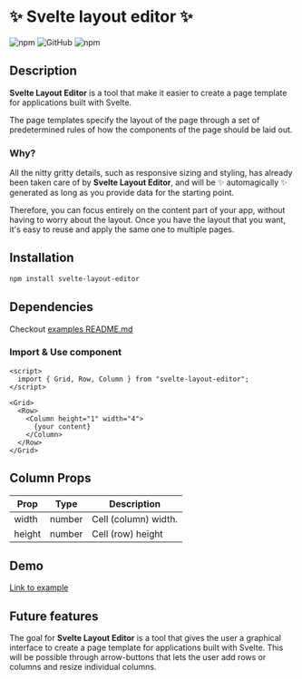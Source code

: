# ✨ Svelte layout editor ✨

![npm](https://img.shields.io/npm/v/svelte-layout-editor?style=plastic) ![GitHub](https://img.shields.io/github/license/wiviwonderwoman/svelte-layout-editor?style=plastic) ![npm](https://img.shields.io/npm/dw/svelte-layout-editor?style=plastic) 
## Description 
**Svelte Layout Editor** is a tool that make it easier to create a page template for applications built with Svelte. 

The page templates specify the layout of the page through a set of predetermined rules of how the components of the page should be laid out.  

### Why?
All the nitty gritty details, such as responsive sizing and styling, has already been taken care of by **Svelte Layout Editor**, and will be ✨ automagically ✨ generated as long as you provide data for the starting point.

Therefore, you can focus entirely on the content part of your app, without having to worry about the layout. Once you have the layout that you want, it's easy to reuse and apply the same one to multiple pages. 

## Installation
```bash
npm install svelte-layout-editor
```
## Dependencies
Checkout [examples README.md](.\example\README.md)
### Import & Use component

```svelte 
<script>
  import { Grid, Row, Column } from "svelte-layout-editor";
</script>

<Grid>
  <Row>
    <Column height="1" width="4">
      {your content}
    </Column>
  </Row>
</Grid>

``` 
## Column Props
  Prop  | Type  | Description
-----|------|---------|
width | number |  Cell (column) width. 
height | number | Cell (row) height

## Demo
[Link to example](./example)

## Future features
The goal for **Svelte Layout Editor** is a tool that gives the user a graphical interface to create a page template for applications built with Svelte. 
This will be possible through arrow-buttons that lets the user add rows or columns and resize individual columns.





